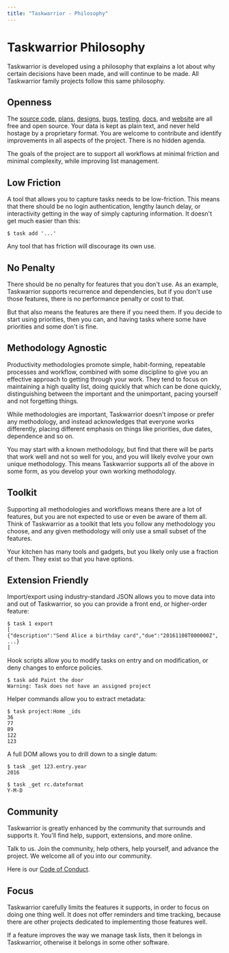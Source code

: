 ```yaml
---
title: "Taskwarrior - Philosophy"
---
```


# Taskwarrior Philosophy

Taskwarrior is developed using a philosophy that explains a lot about why
certain decisions have been made, and will continue to be made. All Taskwarrior
family projects follow this same philosophy.


## Openness

The [source code](https://github.com/GothenburgBitFactory/taskwarrior),
[plans](/docs/design/plans), [designs](/docs/design),
[bugs](https://github.com/GothenburgBitFactory/taskwarrior/issues),
[testing](https://github.com/GothenburgBitFactory/taskwarrior/actions),
[docs](/docs), and [website](https://github.com/GothenburgBitFactory/tw.org) are
all free and open source. Your data is kept as plain text, and never held
hostage by a proprietary format. You are welcome to contribute and identify
improvements in all aspects of the project. There is no hidden agenda.

The goals of the project are to support all workflows at minimal friction and
minimal complexity, while improving list management.


## Low Friction

A tool that allows you to capture tasks needs to be low-friction. This means
that there should be no login authentication, lengthy launch delay, or
interactivity getting in the way of simply capturing information. It doesn\'t
get much easier than this:

    $ task add '...'

Any tool that has friction will discourage its own use.


## No Penalty

There should be no penalty for features that you don\'t use. As an example,
Taskwarrior supports recurrence and dependencies, but if you don\'t use those
features, there is no performance penalty or cost to that.

But that also means the features are there if you need them. If you decide to
start using priorities, then you can, and having tasks where some have
priorities and some don\'t is fine.


## Methodology Agnostic

Productivity methodologies promote simple, habit-forming, repeatable processes
and workflow, combined with some discipline to give you an effective approach to
getting through your work. They tend to focus on maintaining a high quality
list, doing quickly that which can be done quickly, distinguishing between the
important and the unimportant, pacing yourself and not forgetting things.

While methodologies are important, Taskwarrior doesn\'t impose or prefer any
methodology, and instead acknowledges that everyone works differently, placing
different emphasis on things like priorities, due dates, dependence and so on.

You may start with a known methodology, but find that there will be parts that
work well and not so well for you, and you will likely evolve your own unique
methodology. This means Taskwarrior supports all of the above in some form, as
you develop your own working methodology.


## Toolkit

Supporting all methodologies and workflows means there are a lot of features,
but you are not expected to use or even be aware of them all. Think of
Taskwarrior as a toolkit that lets you follow any methodology you choose, and
any given methodology will only use a small subset of the features.

Your kitchen has many tools and gadgets, but you likely only use a fraction of
them. They exist so that you have options.


## Extension Friendly

Import/export using industry-standard JSON allows you to move data into and out
of Taskwarrior, so you can provide a front end, or higher-order feature:

    $ task 1 export
    [
    {"description":"Send Alice a birthday card","due":"20161108T000000Z", ...}
    ]

Hook scripts allow you to modify tasks on entry and on modification, or deny
changes to enforce policies.

    $ task add Paint the door
    Warning: Task does not have an assigned project

Helper commands allow you to extract metadata:

    $ task project:Home _ids
    36
    77
    89
    122
    123

A full DOM allows you to drill down to a single datum:

    $ task _get 123.entry.year
    2016

    $ task _get rc.dateformat
    Y-M-D


## Community

Taskwarrior is greatly enhanced by the community that surrounds and supports it.
You\'ll find help, support, extensions, and more online.

Talk to us. Join the community, help others, help yourself, and advance the
project. We welcome all of you into our community.

Here is our [Code of Conduct](/conduct).


## Focus

Taskwarrior carefully limits the features it supports, in order to focus on
doing one thing well. It does not offer reminders and time tracking, because
there are other projects dedicated to implementing those features well.

If a feature improves the way we manage task lists, then it belongs in
Taskwarrior, otherwise it belongs in some other software.
